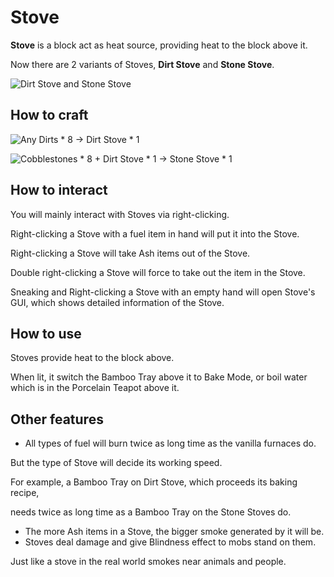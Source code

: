 # Stove

**Stove** is a block act as heat source, providing heat to the block above it.

Now there are 2 variants of Stoves, **Dirt Stove** and **Stone Stove**.

![Dirt Stove and Stone Stove](../.gitbook/assets/blocks-items/stove.png)

## How to craft

![Any Dirts * 8 → Dirt Stove * 1](../.gitbook/assets/recipes/dirt_stove_recipe.png)

![Cobblestones * 8 + Dirt Stove * 1 → Stone Stove * 1](../.gitbook/assets/recipes/stone_stove_recipe.png)

## How to interact
You will mainly interact with Stoves via right-clicking.

Right-clicking a Stove with a fuel item in hand will put it into the Stove.

Right-clicking a Stove will take Ash items out of the Stove.

Double right-clicking a Stove will force to take out the item in the Stove.

Sneaking and Right-clicking a Stove with an empty hand will open Stove's GUI, which shows detailed information of the Stove.

## How to use

Stoves provide heat to the block above.

When lit, it switch the Bamboo Tray above it to Bake Mode, or boil water which is in the Porcelain Teapot above it.

## Other features

* All types of fuel will burn twice as long time as the vanilla furnaces do. 

But the type of Stove will decide its working speed. 

For example, a Bamboo Tray on Dirt Stove, which proceeds its baking recipe, 

needs twice as long time as a Bamboo Tray on the Stone Stoves do. 
* The more Ash items in a Stove, the bigger smoke generated by it will be.
* Stoves deal damage and give Blindness effect to mobs stand on them.

Just like a stove in the real world smokes near animals and people.
